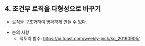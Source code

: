 ## 4. 조건부 로직을 다형성으로 바꾸기

- 로직을 구조화하여 명확하게 만들 수 있다.

<!-- 정리 및 내용 추가 필요 -->

- 논의 사항
  - 팩토리 함수: https://ui.toast.com/weekly-pick/ko_20160905/
